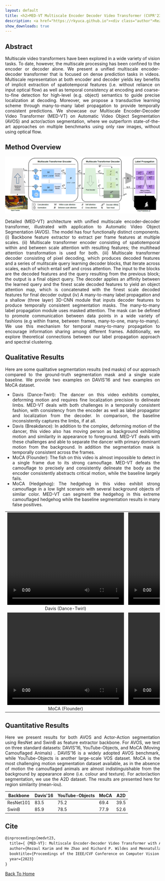 ```yaml
---
layout: default
title: <h2>MED-VT Multiscale Encoder Decoder Video Transformer (CVPR'23).</h2>
description: <a href="https://rkyuca.github.io"><div class="author">Rezaul Karim,</div></a>&nbsp;<a href="https://joehezhao.github.io/"><div class="author">He Zhao,</div></a>&nbsp;<a href="https://lassonde.yorku.ca/users/wildes"><div class="author">Richard P. Wildes,</div></a>&nbsp;<a href="https://msiam.github.io/homepage/"><div class="author"><div class="author">Mennatullah Siam</div></a></div><br><a href=""><div class="hbtn">Paper</div></a>&nbsp;<a href=""><div class="hbtn">Supplement</div></a>&nbsp;<a href="https://github.com/rkyuca/medvt"><div class="hbtn">Code</div></a>
show_downloads: true
---
```




## Abstract 
<p style="text-align: justify">
Multiscale video transformers have been explored in a wide variety of vision tasks. To date, however, the multiscale processing has been confined to the encoder or decoder alone. We present a unified multiscale encoder-decoder transformer that is focused on dense prediction tasks in videos. Multiscale representation at both encoder and decoder yields key benefits of implicit extraction of spatiotemporal features (i.e. without reliance on input optical flow) as well as temporal consistency at encoding and coarse-to-fine detection for high-level (e.g. object) semantics to guide precise localization at decoding. Moreover, we propose a transductive learning scheme through many-to-many label propagation to provide temporally consistent predictions. We showcase our Multiscale Encoder-Decoder Video Transformer (MED-VT) on Automatic Video Object Segmentation (AVOS) and actor/action segmentation, where we outperform state-of-the-art approaches on multiple benchmarks using only raw images, without using optical flow.
</p>


## Method Overview

<img src="./data/medvt_fig_2.png" alt="Model" style="width:900">
<p style="text-align: justify">
Detailed (MED-VT) architecture with unified multiscale encoder-decoder transformer, illustrated with application to Automatic Video Object Segmentation (AVOS). The model has four functionally distinct components. (i) Backbone feature extractor to extract per frame features at multiple scales. (ii) Multiscale transformer encoder consisting of spatiotemporal within and between scale attention with resulting features; the multihead attention transformation is used for both. (iii) Multiscale transformer decoder consisting of pixel decoding, which produces decoded features and a series of mulitscale query learning decoder blocks, that iterate across scales, each of which entail self and cross attention. The input to the blocks are the decoded features and the query resulting from the previous block; the output is a final object query. The decoder applies an affinity between the learned query and the finest scale decoded features to yield an object attention map, which is concatenated with the finest scale decoded features for final decoder output (iv) A many-to-many label propagation and a shallow (three layer) 3D-CNN module that inputs decoder features to produce temporally consistent segmentation masks. The many-to-many label propagation module uses masked attention. The mask can be defined to promote communication between data points in a wide variety of fashions (e.g within frame, between frames, many-to-one, many-to-many).  We use this mechanism for temporal many-to-many propagation to encourage information sharing among different frames. Additionally, we explore theoretical connections between our label propagation approach and spectral clustering.</p>


## Qualitative Results


<p style="text-align: justify">Here are some qualitative segmentation results (red masks) of our approach compared to the ground-truth segmentation mask and a single scale baseline. We provide two examples on DAVIS’16 and two examples on MoCA dataset. </p>

<div style="text-align: justify">
<ul>
    <li>Davis (Dance-Twirl): The dancer on this video exhibits complex, deforming motion and requires fine localization precision to delineate limbs. MED-VT deals with both challenges in a temporally consistent fashion, with consistency from the encoder as well as label propagator and localization from the decoder. In comparison, the baseline inconsistently captures the limbs, if at all.</li>

<li>Davis (Breakdance): In addition to the complex, deforming motion of the dancer, this video also has moving person as background exhibiting motion and similarity in appearance to foreground. MED-VT deals with these challenges and able to separate the dancer with primary dominant motion from the background. In addition the segmentation mask is temporally consistent across the frames.</li>

<li>MoCA (Flounder): The fish on this video is almost impossible to detect in a single frame due to its strong camouflage. MED-VT defeats the camouflage to precisely and consistently delineate the body as the encoder consistently abstracts critical motion, while the baseline largely fails.</li>

<li>MoCA (Hedgehog): The hedgehog in this video exhibit strong camouflage in a low light scenario with several background objects of similar color. MED-VT can segment the hedgehog in this extreme camouflaged hedgehog while the baseline segmentation results in many false positives.</li>
    </ul>
</div>


<table style="border-collapse: collapse; border: none;">
    <tr style="border: none;"> 
        <td style="border: none;text-align: center"> 
            <video width="380" height="300" controls loop>
                <source src="./data/davis-dance-twirl.mp4" type="video/mp4">
                Your browser does not support the video tag.
            </video> <br> Davis (Dance-Twirl) 
        </td>
        <td style="border: none;text-align: center"> 
            <video width="380" height="300" controls loop>
                <source src="./data/breakdance_10.mp4" type="video/mp4">
                Your browser does not support the video tag.
            </video>  <br> Davis (Breakdance)
        </td>
    </tr>
    <tr style="border: none;"> 
        <td style="border: none;text-align: center"> 
            <video width="380" height="300" controls loop>
                <source src="./data/moca-flounder_6.mp4" type="video/mp4">
                Your browser does not support the video tag.
            </video> <br> MoCA (Flounder)  
        </td>
        <td style="border: none;text-align: center"> 
            <video width="380" height="300" controls loop>
                <source src="./data/hedgehog_1_10.mp4" type="video/mp4">
                Your browser does not support the video tag.
            </video>  <br> MoCA (Hedgehog) 
        </td>
    </tr>
</table>


## Quantitative Results


<p style="text-align: justify"> Here we present results for both AVOS and Actor-Action segmentation using ResNet and SwinB as feature extractor backbone. For AVOS, we test on three standard datasets: DAVIS’16, YouTube-Objects, and MoCA (Moving Camouflaged Animals) . DAVIS’16 is a widely adopted AVOS benchmark, while YouTube-Objects is another large-scale VOS dataset. MoCA is the most challenging motion segmentation dataset available, as in the absence of motion the camouflaged animals are almost indistinguishable from the background by appearance alone (i.e. colour and texture). For actor/action segmentation, we use the A2D dataset. The results are presented here for region similarity (mean-iou). </p>

| Backbone  | Davis'16 | YouTube-Objects | MoCA | A2D |
|---------- |----------|-----------------|------|-----|
| ResNet101 | 83.5 | 75.2 | 69.4 | 39.5 |
| SwinB     | 85.9 | 78.5 | 77.9 | 52.6 |


## Cite


```tex
@inproceedings{medvt23,
  title={ {MED-VT}: Multiscale Encoder-Decoder Video Transformer with Application to Object Segmentation},
  author={Rezaul Karim and He Zhao and Richard P. Wildes and Mennatullah Siam},
  booktitle={Proceedings of the IEEE/CVF Conference on Computer Vision and Pattern Recognition },
  year={2023}
}
```







[Back To Home](../)
